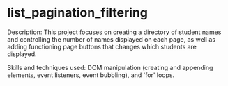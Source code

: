 # list_pagination_filtering
 
Description: This project focuses on creating a directory of student names and controlling the number of names displayed on each page, as well as adding functioning page buttons that changes which students are displayed.


Skills and techniques used: DOM manipulation (creating and appending elements, event listeners, event bubbling), and 'for' loops.